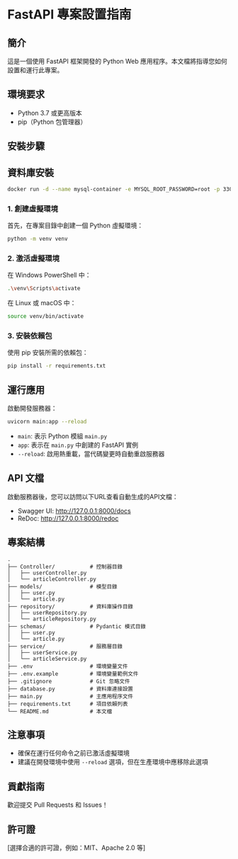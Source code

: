 # FastAPI 專案設置指南

## 簡介
這是一個使用 FastAPI 框架開發的 Python Web 應用程序。本文檔將指導您如何設置和運行此專案。

## 環境要求
- Python 3.7 或更高版本
- pip（Python 包管理器）

## 安裝步驟
## 資料庫安裝
```bash
docker run -d --name mysql-container -e MYSQL_ROOT_PASSWORD=root -p 3306:3306 mysql:latest
```
### 1. 創建虛擬環境
首先，在專案目錄中創建一個 Python 虛擬環境：
```bash
python -m venv venv
```

### 2. 激活虛擬環境
在 Windows PowerShell 中：
```bash
.\venv\Scripts\activate
```
在 Linux 或 macOS 中：
```bash
source venv/bin/activate
```

### 3. 安裝依賴包
使用 pip 安裝所需的依賴包：
```bash
pip install -r requirements.txt
```

## 運行應用

啟動開發服務器：
```bash
uvicorn main:app --reload
```

- `main`: 表示 Python 模組 `main.py`
- `app`: 表示在 `main.py` 中創建的 FastAPI 實例
- `--reload`: 啟用熱重載，當代碼變更時自動重啟服務器

## API 文檔
啟動服務器後，您可以訪問以下URL查看自動生成的API文檔：
- Swagger UI: http://127.0.0.1:8000/docs
- ReDoc: http://127.0.0.1:8000/redoc

## 專案結構
```
.
├── Controller/           # 控制器目錄
│   ├── userController.py
│   └── articleController.py
├── models/               # 模型目錄
│   ├── user.py
│   └── article.py
├── repository/           # 資料庫操作目錄
│   ├── userRepository.py
│   └── articleRepository.py
├── schemas/              # Pydantic 模式目錄
│   ├── user.py
│   └── article.py
├── service/              # 服務層目錄
│   ├── userService.py
│   └── articleService.py
├── .env                  # 環境變量文件
├── .env.example          # 環境變量範例文件
├── .gitignore            # Git 忽略文件
├── database.py           # 資料庫連接設置
├── main.py               # 主應用程序文件
├── requirements.txt      # 項目依賴列表
└── README.md             # 本文檔
```

## 注意事項
- 確保在運行任何命令之前已激活虛擬環境
- 建議在開發環境中使用 `--reload` 選項，但在生產環境中應移除此選項

## 貢獻指南
歡迎提交 Pull Requests 和 Issues！

## 許可證
[選擇合適的許可證，例如：MIT、Apache 2.0 等]

